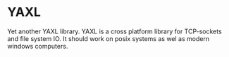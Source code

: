YAXL
====

Yet another YAXL library. YAXL is a cross platform library for TCP-sockets and file system IO. It should work on posix systems as wel as modern windows computers.


